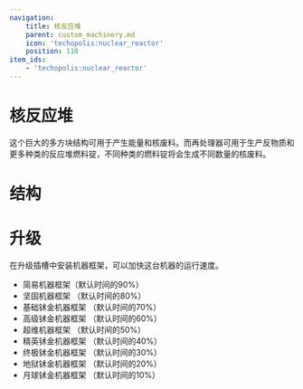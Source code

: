 ```yaml
---
navigation:
    title: 核反应堆
    parent: custom_machinery.md
    icon: 'techopolis:nuclear_reactor'
    position: 110
item_ids:
    - 'techopolis:nuclear_reactor'
---
```


# 核反应堆

这个巨大的多方块结构可用于产生能量和核废料。而再处理器可用于生产反物质和更多种类的反应堆燃料锭，不同种类的燃料锭将会生成不同数量的核废料。

<Recipe id="techopolis:nuclear_reactor" />

# 结构

<GameScene zoom="3" interactive={true}>
  <ImportStructure src="../assets/structures/custom_machinery/nuclear_reactor.nbt" />
</GameScene>

# 升级

在升级插槽中安装机器框架，可以加快这台机器的运行速度。

- 简易机器框架（默认时间的90%）
- 坚固机器框架 （默认时间的80%）
- 基础𬬸金机器框架 （默认时间的70%）
- 高级𬬸金机器框架 （默认时间的60%）
- 超维机器框架 （默认时间的50%）
- 精英𬬸金机器框架 （默认时间的40%）
- 终极𬬸金机器框架 （默认时间的30%）
- 地狱𬬸金机器框架 （默认时间的20%）
- 月球𬬸金机器框架 （默认时间的10%）